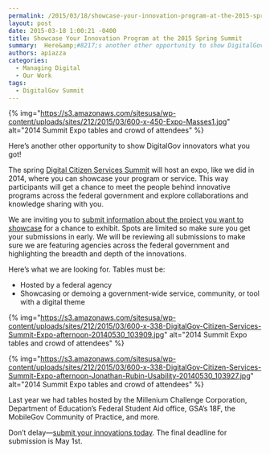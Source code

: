 ```yaml
---
permalink: /2015/03/18/showcase-your-innovation-program-at-the-2015-spring-summit/
layout: post
date: 2015-03-18 1:00:21 -0400
title: Showcase Your Innovation Program at the 2015 Spring Summit
summary:  Here&amp;#8217;s another other opportunity to show DigitalGov innovators what you got! The spring Digital Citizen Services Summit will host an expo, like we did in 2014, where you can showcase your program or service. This way participants will get a chance to meet the
authors: apiazza
categories:
  - Managing Digital
  - Our Work
tags:
  - DigitalGov Summit
---
```


{% img="https://s3.amazonaws.com/sitesusa/wp-content/uploads/sites/212/2015/03/600-x-450-Expo-Masses1.jpg" alt="2014 Summit Expo tables and crowd of attendees" %}

Here&#8217;s another other opportunity to show DigitalGov innovators what you got!

The spring [Digital Citizen Services Summit](https://www.WHATEVER/event/2015-digitalgov-citizen-services-summit/ "Spring 2015 DigitalGov Citizen Services Summit") will host an expo, like we did in 2014, where you can showcase your program or service. This way participants will get a chance to meet the people behind innovative programs across the federal government and explore collaborations and knowledge sharing with you.

We are inviting you to [submit information about the project you want to showcase](https://www.surveymonkey.com/s/digitalgov-expo) for a chance to exhibit. Spots are limited so make sure you get your submissions in early. We will be reviewing all submissions to make sure we are featuring agencies across the federal government and highlighting the breadth and depth of the innovations.

Here&#8217;s what we are looking for. Tables must be:

  * Hosted by a federal agency
  * Showcasing or demoing a government-wide service, community, or tool with a digital theme

{% img="https://s3.amazonaws.com/sitesusa/wp-content/uploads/sites/212/2015/03/600-x-338-DigitalGov-Citizen-Services-Summit-Expo-afternoon-20140530_103909.jpg" alt="2014 Summit Expo tables and crowd of attendees" %}

{% img="https://s3.amazonaws.com/sitesusa/wp-content/uploads/sites/212/2015/03/600-x-338-DigitalGov-Citizen-Services-Summit-Expo-afternoon-Jonathan-Rubin-Usability-20140530_103927.jpg" alt="2014 Summit Expo tables and crowd of attendees" %}

Last year we had tables hosted by the Millenium Challenge Corporation, Department of Education&#8217;s Federal Student Aid office, GSA&#8217;s 18F, the MobileGov Community of Practice, and more.

Don&#8217;t delay—[submit your innovations today](https://www.surveymonkey.com/s/digitalgov-expo). The final deadline for submission is May 1st.
